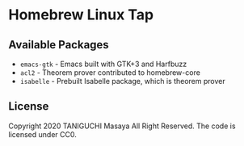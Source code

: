 # Homebrew Linux Tap

## Available Packages

- `emacs-gtk` - Emacs built with GTK+3 and Harfbuzz
- `acl2` - Theorem prover contributed to homebrew-core
- `isabelle` - Prebuilt Isabelle package, which is theorem prover

## License

Copyright 2020 TANIGUCHI Masaya All Right Reserved.
The code is licensed under CC0.
